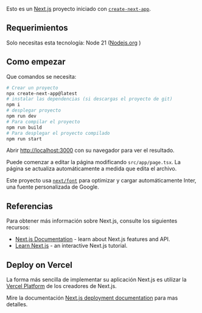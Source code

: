 Esto es un [Next.js](https://nextjs.org/) proyecto iniciado con [`create-next-app`](https://github.com/vercel/next.js/tree/canary/packages/create-next-app).

## Requerimientos

Solo necesitas esta tecnología:
    Node 21 ([Nodejs.org](https://nodejs.org/en) )

## Como empezar

Que comandos se necesita:

```bash
# Crear un proyecto
npx create-next-app@latest
# instalar las dependencias (si descargas el proyecto de git)
npm i
# desplegar proyecto
npm run dev
# Para compilar el proyecto
npm run build
# Para desplegar el proyecto compilado
npm run start
```

Abrir [http://localhost:3000](http://localhost:3000) con su navegador para ver el resultado.

Puede comenzar a editar la página modificando `src/app/page.tsx`. La página se actualiza automáticamente a medida que edita el archivo.

Este proyecto usa [`next/font`](https://nextjs.org/docs/basic-features/font-optimization) para optimizar y cargar automáticamente Inter, una fuente personalizada de Google.

## Referencias

Para obtener más información sobre Next.js, consulte los siguientes recursos:

- [Next.js Documentation](https://nextjs.org/docs) - learn about Next.js features and API.
- [Learn Next.js](https://nextjs.org/learn) - an interactive Next.js tutorial.


## Deploy on Vercel
La forma más sencilla de implementar su aplicación Next.js es utilizar la [Vercel Platform](https://vercel.com/new?utm_medium=default-template&filter=next.js&utm_source=create-next-app&utm_campaign=create-next-app-readme) de los creadores de Next.js.

Mire la documentación [Next.js deployment documentation](https://nextjs.org/docs/deployment) para mas detalles.
